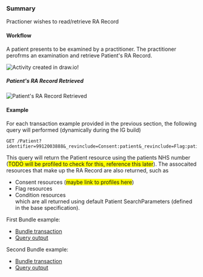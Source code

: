 ### Summary

<p>Practioner wishes to read/retrieve RA Record</p>    

#### Workflow
<p>
A patient presents to be examined by a practitioner. The practitioner perofrms an examination and retrieve Patient's RA Record.

</p>

<div>
    <img style="max-width: 70%" alt="Activity created in draw.io!" src="retrieve-condition-workflow.drawio.png"/>
</div>

##### Patient's RA Record Retrieved

<div>
    <img style="max-width: 70%" alt="Patient's RA Record Retrieved" src="retrieve-condition-interaction.drawio.png"/>
</div>

#### Example  

For each transaction example provided in the previous section, the following query will performed (dynamically during the IG build)  

```
GET /Patient?identifier=9912003888&_revinclude=Consent:patient&_revinclude=Flag:patient&_revinclude=Condition:patient  
```

This query will return the Patient resource using the patients NHS number (<span style="background-color: #FFFF00">TODO will be profiled to check for this, reference this later</span>).  The assocaited resources that make up the RA Record are also returned, such as  
* Consent resources (<span style="background-color: #FFFF00">maybe link to profiles here</span>)  
* Flag resources  
* Condition resources  
which are all returned using default Patient SearchParameters (defined in the base specification).   

First Bundle example:  
* [Bundle transaction](Bundle-AddConditionTransactionExample1.html)
* [Query output](Bundle-QUERY-OUTPUT--0005-add-condition-transaction-example.html)  

Second Bundle example:  
* [Bundle transaction](Bundle-AddConditionTransactionExample2.html)  
* [Query output](Bundle-QUERY-OUTPUT--0006-add-condition-transaction-example.html)  

